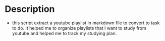 # Description
- this script extract a youtube playlist in markdown file to convert to task to do. It helped me to organize playlists that I want to study from youtube and helped me to track my studying plan.